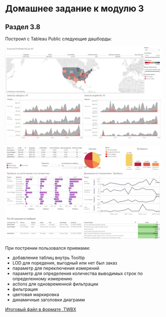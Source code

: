 # Домашнее задание к модулю 3
## Раздел 3.8
Построил с Tableau Public следующие дашборды:

![1](https://github.com/Bupley/datalearn/blob/main/de-101/module-03/%D1%81%D0%BB%D0%B0%D0%B9%D0%B41.PNG)

![2](https://github.com/Bupley/datalearn/blob/main/de-101/module-03/%D1%81%D0%BB%D0%B0%D0%B9%D0%B42.PNG)

При пострении пользовался приемами:
 - добавление таблиц внутрь Tooltip
 - LOD для поредения, выгодный или нет был заказ
 - параметр для переключения измерений
 - параметр для определения количества выводимых строк по определенному измерению
 - actions для одновременной фильтрации
 - фильтрация
 - цветовая маркировка
 - динамичные заголовки диаграмм
 
[Итоговый файл в формате .TWBX](https://github.com/Bupley/datalearn/blob/main/de-101/module-03/Superstore_1.twbx)
